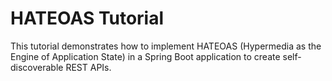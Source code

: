 # HATEOAS Tutorial

This tutorial demonstrates how to implement HATEOAS (Hypermedia as the Engine of Application State) in a Spring Boot application to create self-discoverable REST APIs.
